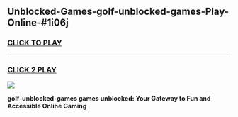 
## Unblocked-Games-golf-unblocked-games-Play-Online-#1i06j
<h3>
<a href="https://premium.freeplayer.one?title=golf-unblocked-games&ref=27F">CLICK TO PLAY</a></h3>
<hr>

<h3>
<a href="https://premium.freeplayer.one?title=golf-unblocked-games&ref=27F">CLICK 2 PLAY</a>
  
</h3>

<a href="https://premium.freeplayer.one?title=golf-unblocked-games&ref=27F"><img src="https://clearcache.store/games.png"></a>


**golf-unblocked-games games unblocked: Your Gateway to Fun and Accessible Online Gaming**

